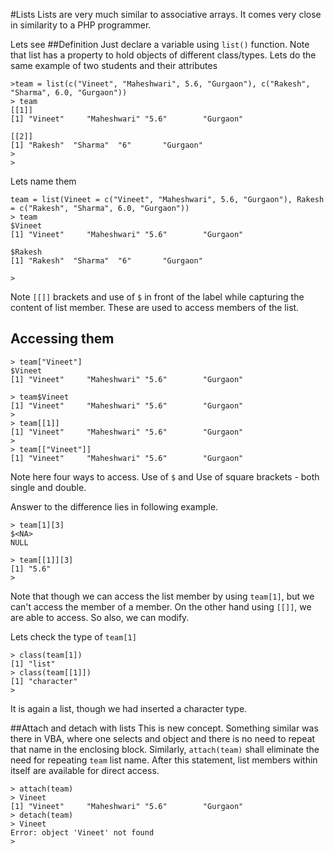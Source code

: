 #Lists
Lists are very much similar to associative arrays. It comes very close in similarity to a PHP programmer.

Lets see
##Definition
Just declare a variable using ``list()`` function. Note that list has a property to hold objects of different class/types. Lets do the same example of two students and their attributes
```
>team = list(c("Vineet", "Maheshwari", 5.6, "Gurgaon"), c("Rakesh", "Sharma", 6.0, "Gurgaon"))
> team
[[1]]
[1] "Vineet"     "Maheshwari" "5.6"        "Gurgaon"   

[[2]]
[1] "Rakesh"  "Sharma"  "6"       "Gurgaon"
> 
> 
```
Lets name them
```
team = list(Vineet = c("Vineet", "Maheshwari", 5.6, "Gurgaon"), Rakesh = c("Rakesh", "Sharma", 6.0, "Gurgaon"))
> team
$Vineet
[1] "Vineet"     "Maheshwari" "5.6"        "Gurgaon"   

$Rakesh
[1] "Rakesh"  "Sharma"  "6"       "Gurgaon"

> 
```

Note ``[[]]`` brackets and use of ``$`` in front of the label while capturing the content of list member. These are used to access members of the list.

## Accessing them
```
> team["Vineet"]
$Vineet
[1] "Vineet"     "Maheshwari" "5.6"        "Gurgaon"   

> team$Vineet
[1] "Vineet"     "Maheshwari" "5.6"        "Gurgaon"   
> 
> team[[1]]
[1] "Vineet"     "Maheshwari" "5.6"        "Gurgaon"   
>
> team[["Vineet"]]
[1] "Vineet"     "Maheshwari" "5.6"        "Gurgaon"   

```
Note here four ways to access. Use of ``$`` and Use of square brackets - both single and double.

Answer to the difference lies in following example.
```
> team[1][3]
$<NA>
NULL

> team[[1]][3]
[1] "5.6"
> 
```
Note that though we can access the list member by using ``team[1]``, but we can't access the member of a member. On the other hand using ``[[]]``, we are able to access. So also, we can modify.

Lets check the type of ``team[1]``
```
> class(team[1])
[1] "list"
> class(team[[1]])
[1] "character"
> 
```
It is again a list, though we had inserted a character type.

##Attach and detach with lists
This is new concept. Something similar was there in VBA, where one selects and object and there is no need to repeat that name in the enclosing block. Similarly, ``attach(team)`` shall eliminate the need for repeating ``team`` list name. After this statement, list members within itself are available for direct access.
```
> attach(team)
> Vineet
[1] "Vineet"     "Maheshwari" "5.6"        "Gurgaon"   
> detach(team)
> Vineet
Error: object 'Vineet' not found
> 
```
